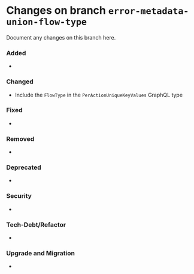 # Changes on branch `error-metadata-union-flow-type`
Document any changes on this branch here.
### Added
- 

### Changed
- Include the `FlowType` in the `PerActionUniqueKeyValues` GraphQL type

### Fixed
- 

### Removed
- 

### Deprecated
- 

### Security
- 

### Tech-Debt/Refactor
- 

### Upgrade and Migration
- 
